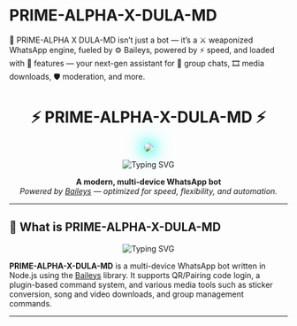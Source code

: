 # PRIME-ALPHA-X-DULA-MD
🤖 PRIME-ALPHA X DULA-MD isn’t just a bot — it’s a ⚔️ weaponized WhatsApp engine, fueled by ⚙️ Baileys, powered by ⚡ speed, and loaded with 🧩 features — your next-gen assistant for 👥 group chats, 🎞️ media downloads, 🛡️ moderation, and more.


<h1 align="center" style="font-weight:bold;">
⚡ PRIME-ALPHA-X-DULA-MD ⚡
</h1>

<p align="center">
  <img src="OUR LOGO LINK" style="border-radius: 50px; box-shadow: 0 0 20px #00ffe5, 0 0 30px #00ffe5, 0 0 40px #00ffe5;">
</p> 

<p align="center">
  <img src="https://readme-typing-svg.demolab.com?font=Fira+Code&size=28&duration=3000&pause=1000&color=10B981&center=true&vCenter=true&width=600&lines=Hello+How+are+you%3F;Welcome+to+PRIME-ALPHA-X-DULA-MD+WhatsApp+Bot;I'm+alpha and dula md" alt="Typing SVG" />
</p>

<p align="center">
  <strong>A modern, multi-device WhatsApp bot</strong><br>
  <em>Powered by <a href="https://github.com/WhiskeySockets/Baileys" target="_blank">Baileys</a> — optimized for speed, flexibility, and automation.</em>
</p>


---

## 📍 What is PRIME-ALPHA-X-DULA-MD
<p align="center">
  <img src="https://readme-typing-svg.demolab.com?font=Fira+Code&size=28&duration=3000&pause=1000&color=10B981&center=true&vCenter=true&width=600&lines=Multi-device+WhatsApp+bot;Modular+plugin+architecture;Media+and+group+management+tools" alt="Typing SVG" />
</p>

**PRIME-ALPHA-X-DULA-MD** is a multi-device WhatsApp bot written in Node.js using the [Baileys](https://github.com/adiwajshing/Baileys) library. It supports QR/Pairing code login, a plugin-based command system, and various media tools such as sticker conversion, song and video downloads, and group management commands.

---
